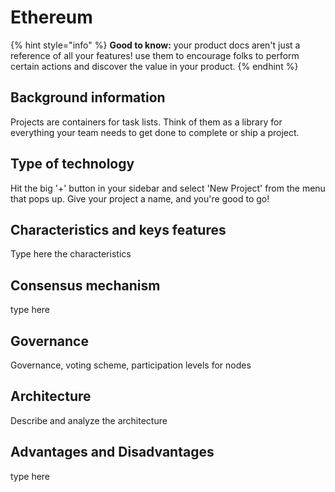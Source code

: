 # Ethereum

{% hint style="info" %}
**Good to know:** your product docs aren't just a reference of all your features! use them to encourage folks to perform certain actions and discover the value in your product.
{% endhint %}

## Background information

Projects are containers for task lists. Think of them as a library for everything your team needs to get done to complete or ship a project.

## Type of technology

Hit the big '+' button in your sidebar and select 'New Project' from the menu that pops up. Give your project a name, and you're good to go!

## Characteristics and keys features&#x20;

Type here the characteristics&#x20;

## Consensus mechanism

type here

## Governance

Governance, voting scheme, participation levels for nodes

## Architecture&#x20;

Describe and analyze the architecture

## Advantages and Disadvantages

type here


